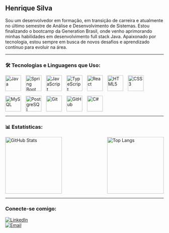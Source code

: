 ## Henrique Silva 
Sou um desenvolvedor em formação, em transição de carreira e atualmente no último semestre de Análise e Desenvolvimento de Sistemas. Estou finalizando o bootcamp da Generation Brasil, onde venho aprimorando minhas habilidades em desenvolvimento full stack Java. Apaixonado por tecnologia, estou sempre em busca de novos desafios e aprendizado contínuo para evoluir na área.  


---

### 🛠 Tecnologias e Linguagens que Uso:

<div style="display: flex; flex-wrap: wrap; gap: 15px;">

  <img src="https://cdn.jsdelivr.net/gh/devicons/devicon/icons/java/java-original.svg" alt="Java" width="50" height="50"/>
  <img src="https://cdn.jsdelivr.net/gh/devicons/devicon/icons/spring/spring-original.svg" alt="Spring Boot" width="50" height="50"/>
  <img src="https://cdn.jsdelivr.net/gh/devicons/devicon/icons/javascript/javascript-original.svg" alt="JavaScript" width="50" height="50"/>
  <img src="https://cdn.jsdelivr.net/gh/devicons/devicon/icons/typescript/typescript-original.svg" alt="TypeScript" width="50" height="50"/>
  <img src="https://cdn.jsdelivr.net/gh/devicons/devicon/icons/react/react-original.svg" alt="React" width="50" height="50"/>
  <img src="https://cdn.jsdelivr.net/gh/devicons/devicon/icons/html5/html5-original.svg" alt="HTML5" width="50" height="50"/>
  <img src="https://cdn.jsdelivr.net/gh/devicons/devicon/icons/css3/css3-original.svg" alt="CSS3" width="50" height="50"/>
  <img src="https://cdn.jsdelivr.net/gh/devicons/devicon/icons/mysql/mysql-original.svg" alt="MySQL" width="50" height="50"/>
  <img src="https://cdn.jsdelivr.net/gh/devicons/devicon/icons/postgresql/postgresql-original.svg" alt="PostgreSQL" width="50" height="50"/>
  <img src="https://cdn.jsdelivr.net/gh/devicons/devicon/icons/git/git-original.svg" alt="Git" width="50" height="50"/>
  <img src="https://cdn.jsdelivr.net/gh/devicons/devicon/icons/github/github-original.svg" alt="GitHub" width="50" height="50"/>
  <img src="https://cdn.jsdelivr.net/gh/devicons/devicon/icons/csharp/csharp-original.svg" alt="C#" width="50" height="50"/>

</div>

---

### 📊 Estatísticas:

<div style="display: flex; justify-content: space-between;">

  <img src="https://github-readme-stats.vercel.app/api?username=henriqueandras1&show_icons=true&theme=radical" alt="GitHub Stats" height="180px"/>

  <img src="https://github-readme-stats.vercel.app/api/top-langs/?username=henriqueandras1&layout=compact&theme=radical" alt="Top Langs" height="180px"/>

</div>

---

###  Conecte-se comigo:

[![LinkedIn](https://img.shields.io/badge/LinkedIn-Henrique%20Silva-blue?logo=linkedin&logoColor=white)](https://www.linkedin.com/in/henriquesilvaaa/)  
[![Email](https://img.shields.io/badge/Email-henriquesaa10%40gmail.com-red?logo=gmail&logoColor=white)](mailto:henriquesaa10@gmail.com)
